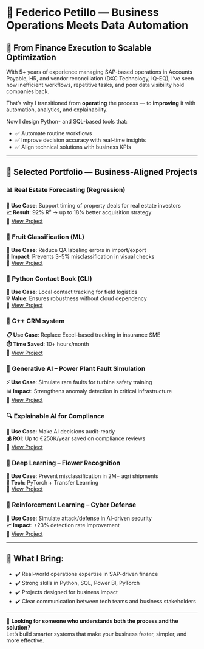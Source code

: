 # 👤 Federico Petillo — Business Operations Meets Data Automation

## 🎯 From Finance Execution to Scalable Optimization

With 5+ years of experience managing SAP-based operations in Accounts Payable, HR, and vendor reconciliation (DXC Technology, IQ-EQ), I’ve seen how inefficient workflows, repetitive tasks, and poor data visibility hold companies back.

That’s why I transitioned from **operating** the process — to **improving** it with automation, analytics, and explainability.

Now I design Python- and SQL-based tools that:

- ✅ Automate routine workflows  
- ✅ Improve decision accuracy with real-time insights  
- ✅ Align technical solutions with business KPIs  

---

## 💼 Selected Portfolio — Business-Aligned Projects

### 📊 Real Estate Forecasting (Regression)  
**🏢 Use Case**: Support timing of property deals for real estate investors  
**📈 Result**: 92% R² → up to 18% better acquisition strategy  
🔗 [View Project](https://github.com/xantes88/Portfolio/tree/main/Progetti%20Machine%20Learning/un%20modello%20di%20previsione%20del%20mercato%20immobiliare)

### 🍍 Fruit Classification (ML)  
**🍇 Use Case**: Reduce QA labeling errors in import/export  
**🎯 Impact**: Prevents 3–5% misclassification in visual checks  
🔗 [View Project](https://github.com/xantes88/Portfolio/tree/main/Progetti%20Machine%20Learning/classificazione%20frutti%20esotici)

### 🧾 Python Contact Book (CLI)  
**🚛 Use Case**: Local contact tracking for field logistics  
**💡 Value**: Ensures robustness without cloud dependency  
🔗 [View Project](https://github.com/xantes88/Portfolio/tree/main/progetto%20python)

### 📘 C++ CRM system 
**📋 Use Case**: Replace Excel-based tracking in insurance SME  
**⏱️ Time Saved**: 10+ hours/month  
🔗 [View Project](https://github.com/xantes88/Portfolio/tree/main/progetto%20c%2B%2B)

### 🧪 Generative AI – Power Plant Fault Simulation  
**⚡ Use Case**: Simulate rare faults for turbine safety training  
**📊 Impact**: Strengthens anomaly detection in critical infrastructure  
🔗 [View Project](https://github.com/xantes88/Portfolio/tree/main/Generative%20AI/Data%20agumentation%20for%20power%20plant%20safety)

### 🔍 Explainable AI for Compliance  
**🏦 Use Case**: Make AI decisions audit-ready  
**💰 ROI**: Up to €250K/year saved on compliance reviews  
🔗 [View Project](https://github.com/xantes88/Portfolio/tree/main/Explainable%20AI)

### 🌼 Deep Learning – Flower Recognition  
**🚚 Use Case**: Prevent misclassification in 2M+ agri shipments  
**🧠 Tech**: PyTorch + Transfer Learning  
🔗 [View Project](https://github.com/xantes88/Portfolio/tree/main/Deep%20Learning/Computer%20Vision)

### 🤖 Reinforcement Learning – Cyber Defense  
**🔐 Use Case**: Simulate attack/defense in AI-driven security  
**📈 Impact**: +23% detection rate improvement  
🔗 [View Project](https://github.com/xantes88/Portfolio/tree/main/Reinforcement%20learning)

---

## 🧠 What I Bring:

- ✔️ Real-world operations expertise in SAP-driven finance  
- ✔️ Strong skills in Python, SQL, Power BI, PyTorch  
- ✔️ Projects designed for business impact 
- ✔️ Clear communication between tech teams and business stakeholders  

---

📩 **Looking for someone who understands both the process and the solution?**  
Let’s build smarter systems that make your business faster, simpler, and more effective.
